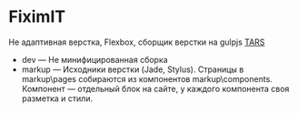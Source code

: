 # FiximIT

Не адаптивная верстка, Flexbox, сборщик верстки на gulpjs [TARS](https://github.com/tars/tars)

* dev — Не минифицированная сборка
* markup — Исходники верстки (Jade, Stylus). Страницы в markup\pages собираются из компонентов markup\components. Компонент — отдельный блок на сайте, у каждого компонента своя разметка и стили.